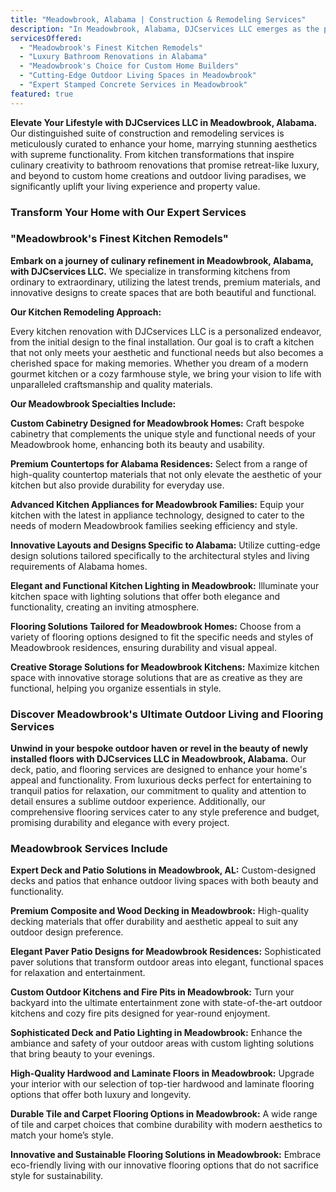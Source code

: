 ```yaml
---
title: "Meadowbrook, Alabama | Construction & Remodeling Services"
description: "In Meadowbrook, Alabama, DJCservices LLC emerges as the premier choice for transformative construction and remodeling services. Our dedication to reimagining homes with custom kitchen designs, luxurious bathroom upgrades, and innovative outdoor solutions ensures every space becomes a testament to luxury and functional beauty."
servicesOffered:
  - "Meadowbrook's Finest Kitchen Remodels"
  - "Luxury Bathroom Renovations in Alabama"
  - "Meadowbrook's Choice for Custom Home Builders"
  - "Cutting-Edge Outdoor Living Spaces in Meadowbrook"
  - "Expert Stamped Concrete Services in Meadowbrook"
featured: true
---
```


**Elevate Your Lifestyle with DJCservices LLC in Meadowbrook, Alabama.** Our distinguished suite of construction and remodeling services is meticulously curated to enhance your home, marrying stunning aesthetics with supreme functionality. From kitchen transformations that inspire culinary creativity to bathroom renovations that promise retreat-like luxury, and beyond to custom home creations and outdoor living paradises, we significantly uplift your living experience and property value.

### Transform Your Home with Our Expert Services

### "Meadowbrook's Finest Kitchen Remodels"

**Embark on a journey of culinary refinement in Meadowbrook, Alabama, with DJCservices LLC.** We specialize in transforming kitchens from ordinary to extraordinary, utilizing the latest trends, premium materials, and innovative designs to create spaces that are both beautiful and functional.

**Our Kitchen Remodeling Approach:**

Every kitchen renovation with DJCservices LLC is a personalized endeavor, from the initial design to the final installation. Our goal is to craft a kitchen that not only meets your aesthetic and functional needs but also becomes a cherished space for making memories. Whether you dream of a modern gourmet kitchen or a cozy farmhouse style, we bring your vision to life with unparalleled craftsmanship and quality materials.

**Our Meadowbrook Specialties Include:**

**Custom Cabinetry Designed for Meadowbrook Homes:** Craft bespoke cabinetry that complements the unique style and functional needs of your Meadowbrook home, enhancing both its beauty and usability.

**Premium Countertops for Alabama Residences:** Select from a range of high-quality countertop materials that not only elevate the aesthetic of your kitchen but also provide durability for everyday use.

**Advanced Kitchen Appliances for Meadowbrook Families:** Equip your kitchen with the latest in appliance technology, designed to cater to the needs of modern Meadowbrook families seeking efficiency and style.

**Innovative Layouts and Designs Specific to Alabama:** Utilize cutting-edge design solutions tailored specifically to the architectural styles and living requirements of Alabama homes.

**Elegant and Functional Kitchen Lighting in Meadowbrook:** Illuminate your kitchen space with lighting solutions that offer both elegance and functionality, creating an inviting atmosphere.

**Flooring Solutions Tailored for Meadowbrook Homes:** Choose from a variety of flooring options designed to fit the specific needs and styles of Meadowbrook residences, ensuring durability and visual appeal.

**Creative Storage Solutions for Meadowbrook Kitchens:** Maximize kitchen space with innovative storage solutions that are as creative as they are functional, helping you organize essentials in style.

### Discover Meadowbrook's Ultimate Outdoor Living and Flooring Services

**Unwind in your bespoke outdoor haven or revel in the beauty of newly installed floors with DJCservices LLC in Meadowbrook, Alabama.** Our deck, patio, and flooring services are designed to enhance your home's appeal and functionality. From luxurious decks perfect for entertaining to tranquil patios for relaxation, our commitment to quality and attention to detail ensures a sublime outdoor experience. Additionally, our comprehensive flooring services cater to any style preference and budget, promising durability and elegance with every project.

### Meadowbrook Services Include

**Expert Deck and Patio Solutions in Meadowbrook, AL:** Custom-designed decks and patios that enhance outdoor living spaces with both beauty and functionality.

**Premium Composite and Wood Decking in Meadowbrook:** High-quality decking materials that offer durability and aesthetic appeal to suit any outdoor design preference.

**Elegant Paver Patio Designs for Meadowbrook Residences:** Sophisticated paver solutions that transform outdoor areas into elegant, functional spaces for relaxation and entertainment.

**Custom Outdoor Kitchens and Fire Pits in Meadowbrook:** Turn your backyard into the ultimate entertainment zone with state-of-the-art outdoor kitchens and cozy fire pits designed for year-round enjoyment.

**Sophisticated Deck and Patio Lighting in Meadowbrook:** Enhance the ambiance and safety of your outdoor areas with custom lighting solutions that bring beauty to your evenings.

**High-Quality Hardwood and Laminate Floors in Meadowbrook:** Upgrade your interior with our selection of top-tier hardwood and laminate flooring options that offer both luxury and longevity.

**Durable Tile and Carpet Flooring Options in Meadowbrook:** A wide range of tile and carpet choices that combine durability with modern aesthetics to match your home’s style.

**Innovative and Sustainable Flooring Solutions in Meadowbrook:** Embrace eco-friendly living with our innovative flooring options that do not sacrifice style for sustainability.